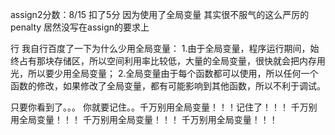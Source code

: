 assign2分数：8/15
扣了5分 因为使用了全局变量
其实很不服气的这么严厉的penalty
居然没写在assign的要求上

行 我自行百度了一下为什么少用全局变量：
1.由于全局变量，程序运行期间，始终占有那块存储区，所以空间利用率比较低，大量的全局变量，很快就会把内存用光，所以要少用全局变量；
2.全局变量由于每个函数都可以使用，所以任何一个函数的修改，如果修改了全局变量，都有可能影响到其他函数，所以不利于调试。

只要你看到了。。。 你就要记住。。千万别用全局变量！！！记住了！！！
千万别用全局变量！！！
千万别用全局变量！！！
千万别用全局变量！！！
